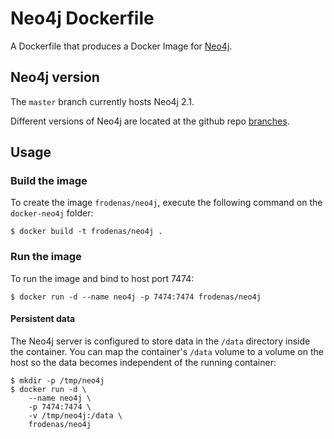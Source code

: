 # Neo4j Dockerfile

A Dockerfile that produces a Docker Image for [Neo4j](http://www.neo4j.org/).

## Neo4j version

The `master` branch currently hosts Neo4j 2.1.

Different versions of Neo4j are located at the github repo [branches](https://github.com/frodenas/docker-neo4j/branches).

## Usage

### Build the image

To create the image `frodenas/neo4j`, execute the following command on the `docker-neo4j` folder:

```
$ docker build -t frodenas/neo4j .
```

### Run the image

To run the image and bind to host port 7474:

```
$ docker run -d --name neo4j -p 7474:7474 frodenas/neo4j
```

#### Persistent data

The Neo4j server is configured to store data in the `/data` directory inside the container. You can map the
container's `/data` volume to a volume on the host so the data becomes independent of the running container:

```
$ mkdir -p /tmp/neo4j
$ docker run -d \
    --name neo4j \
    -p 7474:7474 \
    -v /tmp/neo4j:/data \
    frodenas/neo4j
```
